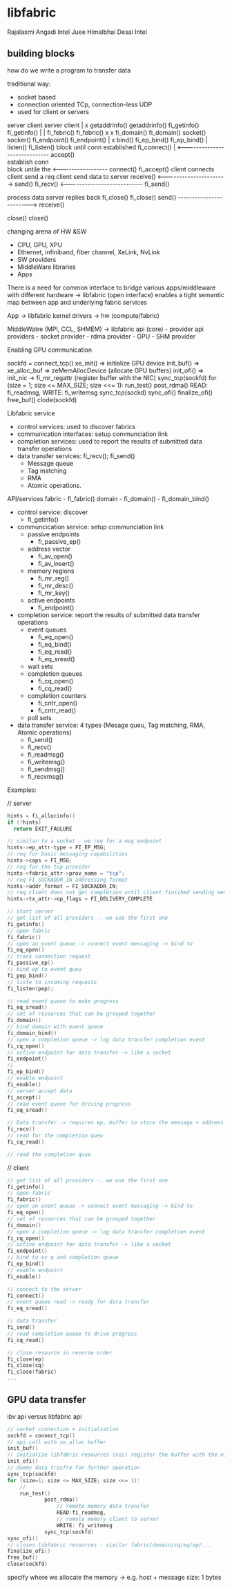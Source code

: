 # libfabric

Rajalaxmi Angadi Intel
Juee Himalbhai Desai Intel

## building blocks

how do we write a program to transfer data

traditional way:
- socket based
- connection oriented TCp, connection-less UDP
- used for client or servers

server                              client                        server                                       client
  |
  x
getaddrinfo()                       getaddrinfo()               fi_getinfo()                                  fi_getinfo()
  |                                     |                       fi_febric()                                   fi_febric()
  x                                     x                       fi_domain()                                   fi_domain()
socket()                            socker()                    fi_endpoint()                                 fi_endpoint()
  |
  x
bind()                                                          fi_ep_bind()                                  fi_ep_bind()
  |
listen()                                                        fi_listen()  block until conn established     fi_connect()
  |                                                                        <-----------------------------
accept()                                                        
                  establish conn                     
block untile the <-----------------  connect()                  fi_accept()
client connects  
                  client send a req                                           client send data to server
receive()  <---------------------->  send()                     fi_recv()   <---------------------------      fi_send()

process data 
               server replies back                              fi_close()                                    fi_close()
send()    ------------------------> receive()

close()                             close()


changing arena of HW &SW

- CPU, GPU, XPU
- Ethernet, infiniband, fiber channel, XeLink, NvLink
- SW providers
- MiddleWare libraries
- Apps

There is a need for common interface to bridge various apps/middleware with different hardware
-> libfabric (open interface) enables a tight semantic map between app and underlying fabric services

App -> libfabric kernel drivers -> hw (compute/fabric)

MiddleWatre (MPI, CCL, SHMEM) -> libfabric api (core) - provider api
    providers
        - socket provider
        - rdma provider
        - GPU
        - SHM provider

Enabling GPU communication

sockfd = connect_tcp()
xe_init()  => initialize GPU device
init_buf() => xe_alloc_buf => zeMemAllocDevice (allocate GPU buffers)
init_ofi() => init_nic -> fi_mr_regattr (register buffer with the NIC)
sync_tcp(sockfd)
for (size = 1; size <= MAX_SIZE; size <<= 1):
    run_test()
          post_rdma()
            READ: fi_readmsg,
            WRITE: fi_writemsg
    sync_tcp(sockd)
sync_ofi()
finalize_ofi()
free_buf()
clode(sockfd)

Libfabric service
- control services: used to discover fabrics
- communication interfaces: setup communciation link
- completion services: used to report the results of submitted data transfer operations
- data transfer services: fi_recv(); fi_send()
    - Message queue
    - Tag matching
    - RMA
    - Atomic operations.


API/services
fabric
    - fi_fabric()
domain
    - fi_domain()
    - fi_domain_bind()
- control service: discover
    - fi_getinfo()
- communcication service: setup communciation link
    - passive endpoints
        - fi_passive_ep()
    - address vector
        - fi_av_open()
        - fi_av_insert()
    - memory regions
        - fi_mr_reg()
        - fi_mr_desc()
        - fi_mr_key()
    - active endpoints
        - fi_endpoint()
- completion service: report the results of submitted data transfer operations
    - event queues
        - fi_eq_open()
        - fi_eq_bind()
        - fi_eq_read()
        - fi_eq_sread()
    - wait sets
    - completion queues
        - fi_cq_open()
        - fi_cq_read()
    - completion counters
        - fi_cntr_open()
        - fi_cntr_read()
    - poll sets
- data transfer service: 4 types (Mesage queu, Tag matching, RMA, Atomic operations)
    - fi_send()
    - fi_recv()
    - fi_readmsg()
    - fi_writemsg()
    - fi_sendmsg()
    - fi_recvmsg()

Examples:

// server
```c
hints = fi_allocinfo()
if (!hints)
  return EXIT_FAULURE

// similar to a socket - we req for a msg endpoint
hints->ep_attr-type = FI_EP_MSG;
// req for basic messaging capabilities
hints->caps = FI_MSG;
// req for the tcp provider
hints->fabric_attr->prov_name = "tcp";
// req FI_SOCKADDR_IN addressing format
hints->addr_format = FI_SOCKADDR_IN;
// req client does not get completion until client finsihed sending message
hints->tx_attr->op_flags = FI_DELIVERY_COMPLETE

// start server
// get list of all providers -. we use the first one
fi_getinfo()
// open fabric
fi_fabric()
// open an event queue -> connect event messaging -> bind to 
fi_eq_open()
// track connection request
fi_passive_ep()
// bind ep to event queu
fi_pep_bind()
// liste to incoming requests
fi_listen(pep);

// read event queue to make progress
fi_eq_sread()
// set of resources that can be grouped together
fi_domain()
// bind domain with event queue
fi_domain_bind()
// open a completion queue -> log data transfer completion event
fi_cq_open()
// active endpoint for data transfer -> like a socket
fi_endpoint()
//
fi_ep_bind()
// enable endpoint
fi_enable()
// server accept data
fi_accept()
// read event queue for driving progress
fi_eq_sread()

// Data transfer -> requires ep, buffer to store the message + address (any client)
fi_recv()
// read for the completion queu
fi_cq_read()

// read the completion quue
```

// client

```c
// get list of all providers -. we use the first one
fi_getinfo()
// open fabric
fi_fabric()
// open an event queue -> connect event messaging -> bind to 
fi_eq_open()
// set of resources that can be grouped together
fi_domain()
// open a completion queue -> log data transfer completion event
fi_cq_open()
// active endpoint for data transfer -> like a socket
fi_endpoint()
// bind to ev q and completion queue
fi_ep_bind()
// enable endpoint
fi_enable()

// connect to the server
fi_connect()
// event queue read -> ready for data transfer
fi_eq_sread()

// data transfer
fi_send()
// read completion queue to drive progress
fi_cq_read()

// close resource in reverse order
fi_close(ep)
fi_close(cq)
fi_close(fabric)
...

```

## GPU data transfer

ibv api versus libfabric api

```c
// socket connection + initialzation
sockfd = connect_tcp()
// api call with xe_alloc buffer
init_buf()
// initialize libfabric resources (nic) register the buffer with the nic - similar fabric/domain/cq/eq/ep/...
init_ofi()
// dummy data trasfre for further operation
sync_tcp(sockfd)
for (size=1; size <= MAX_SIZE; size <<= 1):
    // 
    run_test()
            post_rdma()
                // remote memory data transfer
                READ:fi_readmsg,
                // remote memory client to server
                WRITE: fi_writemsg
            sync_tcp(sockfd)
sync_ofi()
// closes libfabric resources - similar fabric/domain/cq/eq/ep/...
finalize_ofi()
free_buf()
close(sockfd)
```

specify where we allocate the memory -> e.g. host + message size: 1 bytes